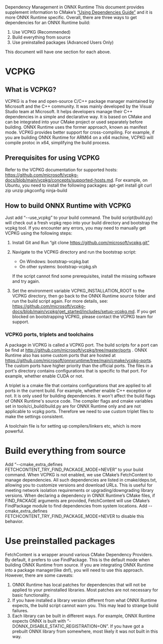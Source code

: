 Dependency Management in ONNX Runtime
This document provides supplement information to CMake’s [“Using Dependencies Guide”](https://cmake.org/cmake/help/latest/guide/using-dependencies/index.html) and it is more ONNX Runtime specific. 
Overall, there are three ways to get dependencies for an ONNX Runtime build:

1. Use VCPKG (Recommended)
2. Build everything from source
3. Use preinstalled packages (Advanced Users Only)

This document will have one section for each above.

# VCPKG

## What is VCPKG?

VCPKG is a free and open-source C/C++ package manager maintained by Microsoft and the C++ community. It was mainly developed by the Visual Studio team at Microsoft. It helps developers manage their C++ dependencies in a simple and declarative way. It is based on CMake and can be integrated into your CMake project or used separately before building. ONNX Runtime uses the former approach, known as manifest mode.
VCPKG provides better support for cross-compiling. For example, if you are building ONNX Runtime for ARM64 on a x64 machine, VCPKG will compile protoc in x64, simplifying the build process.

## Prerequisites for using VCPKG

Refer to the VCPKG documentation for supported hosts: https://github.com/microsoft/vcpkg-docs/blob/main/vcpkg/concepts/supported-hosts.md. For example, on Ubuntu, you need to install the following packages:
apt-get install git curl zip unzip pkgconfig ninja-build

## How to build ONNX Runtime with VCPKG

Just add “--use_vcpkg” to your build command.  The build script(build.py) will check out a fresh vcpkg repo into your build directory and bootstrap the vcpkg tool.  If you encounter any errors, you may need to manually get VCPKG using the following steps:
1. Install Git and Run “git clone https://github.com/microsoft/vcpkg.git”
2. Navigate to the VCPKG directory and run the bootstrap script:
     - On Windows: bootstrap-vcpkg.bat
     - On other systems: bootstrap-vcpkg.sh

    If the script cannot find some prerequisites, install the missing software and try again.
3. Set the environment variable VCPKG_INSTALLATION_ROOT to the VCPKG directory, then go back to the ONNX Runtime source folder and run the build script again.
For more details, see: https://github.com/microsoft/vcpkg-docs/blob/main/vcpkg/get_started/includes/setup-vcpkg.md. If you get blocked on bootstrapping VCPKG, please contact the VCPKG team for support.

### VCPKG ports, triplets and toolchains

A package in VCPKG is called a VCPKG port. The build scripts for a port can be find at http://github.com/microsoft/vcpkg/tree/master/ports . ONNX Runtime also has some custom ports that are hosted at https://github.com/microsoft/onnxruntime/tree/main/cmake/vcpkg-ports. The custom ports have higher priority than the official ports. The files in a port's directory contains configurations that is specific to that port. For example, whether enable CUDA or not.

A triplet is a cmake file that contains configurations that are applied to all ports in the current build. For example, whether enable C++ exception or not. It is only used for building dependencies. It won't affect the build flags of ONNX Runtime's source code. The compiler flags and cmake variables set in tools/ci_build/build.py are for ONNX Runtime only and are not applicable to vcpkg ports. Therefore we need to use custom triplet files to make the settings consistent. 

A toolchain file is for setting up compilers/linkers etc, which is more powerful.  

# Build everything from source

Add “--cmake_extra_defines FETCHCONTENT_TRY_FIND_PACKAGE_MODE=NEVER” to your build command. When VCPKG is not enabled, we use CMake’s FetchContent to manage dependencies. All such dependencies are listed in cmake/deps.txt, allowing you to customize versions and download URLs. This is useful for meeting network isolation requirements or upgrading/downgrading library versions.
When declaring a dependency in ONNX Runtime’s CMake files, if FIND_PACKAGE arguments are provided, FetchContent will use CMake’s FindPackage module to find dependencies from system locations. Add --cmake_extra_defines FETCHCONTENT_TRY_FIND_PACKAGE_MODE=NEVER to disable this behavior.

# Use preinstalled packages
FetchContent is a wrapper around various CMake Dependency Providers. By default, it prefers to use FindPackage. This is the default mode when building ONNX Runtime from source.  If you are integrating ONNX Runtime into a package manager(like dnf), you will need to use this approach.
However, there are some caveats:

1. ONNX Runtime has local patches for dependencies that will not be applied to your preinstalled libraries. Most patches are not necessary for basic functionality.
2. If you have installed a library version different from what ONNX Runtime expects, the build script cannot warn you. This may lead to strange build failures.
3. Each library can be built in different ways. For example, ONNX Runtime expects ONNX is built with “-DONNX_DISABLE_STATIC_REGISTRATION=ON”. If you have got a prebuilt ONNX library from somewhere, most likely it was not built in this way. 
